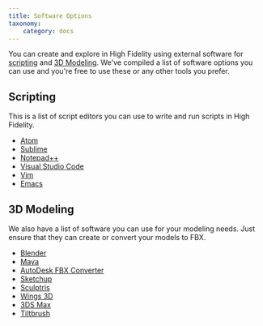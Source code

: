```yaml
---
title: Software Options
taxonomy:
    category: docs
---
```


You can create and explore in High Fidelity using external software for [scripting](https://wiki.highfidelity.com/wiki/Getting_Started_with_Scripting_in_High_Fidelity) and [3D Modeling](https://wiki.highfidelity.com/wiki/3D_models). We've compiled a list of software options you can use and you're free to use these or any other tools you prefer.

## Scripting

This is a list of script editors you can use to write and run scripts in High Fidelity.

- [Atom](https://atom.io/)
- [Sublime](https://www.sublimetext.com/)
- [Notepad++](https://notepad-plus-plus.org/)
- [Visual Studio Code](https://code.visualstudio.com/)
- [Vim](http://www.vim.org/)
- [Emacs](http://www.gnu.org/software/emacs/)

## 3D Modeling

We also have a list of software you can use for your modeling needs. Just ensure that they can create or convert your models to FBX.

- [Blender](https://www.blender.org/)
- [Maya](http://www.autodesk.com/products/maya/overview)
- [AutoDesk FBX Converter](http://usa.autodesk.com/adsk/servlet/pc/item?siteID=123112&id=22694909)
- [Sketchup](https://www.sketchup.com/)
- [Sculptris](http://pixologic.com/sculptris/)
- [Wings 3D](http://www.wings3d.com/)
- [3DS Max](http://www.autodesk.com/products/3ds-max/overview)
- [Tiltbrush](https://www.tiltbrush.com/)